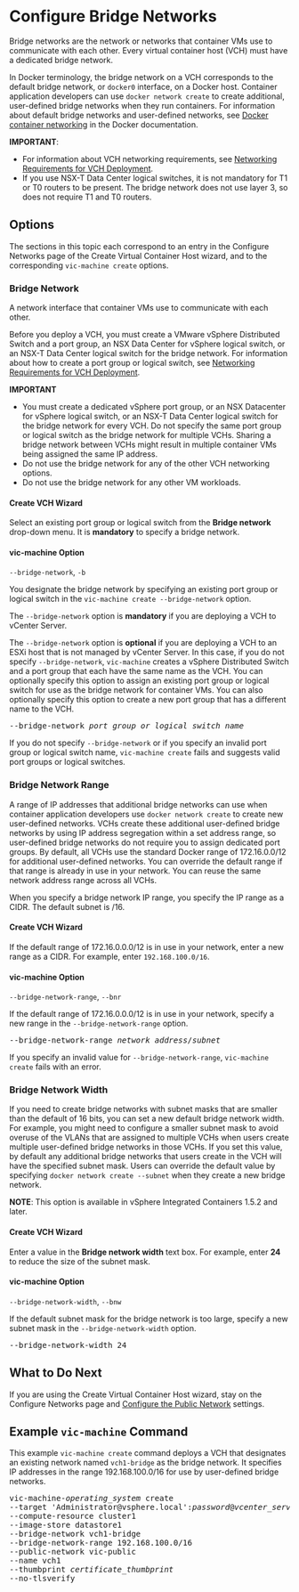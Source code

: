 # Configure Bridge Networks #

Bridge networks are the network or networks that container VMs use to communicate with each other. Every virtual container host (VCH) must have a dedicated bridge network. 

In Docker terminology, the bridge network on a VCH corresponds to the default bridge network, or `docker0` interface, on a Docker host. Container application developers can use `docker network create` to create additional, user-defined bridge networks when they run containers. For information about default bridge networks and user-defined networks, see [Docker container networking](https://docs.docker.com/engine/userguide/networking/) in the Docker documentation.

**IMPORTANT**: 

- For information about VCH networking requirements, see [Networking Requirements for VCH Deployment](network_reqs.md#vchnetworkreqs).
- If you use NSX-T Data Center logical switches, it is not mandatory for T1 or T0 routers to be present. The bridge network does not use layer 3, so does not require T1 and T0 routers.

## Options <a id="options"></a>

The sections in this topic each correspond to an entry in the Configure Networks page of the Create Virtual Container Host wizard, and to the  corresponding `vic-machine create` options.

### Bridge Network <a id="bridge"></a>

A network interface that container VMs use to communicate with each other. 

Before you deploy a VCH, you must create a VMware vSphere Distributed Switch and a port group, an NSX Data Center for vSphere logical switch, or an NSX-T Data Center logical switch for the bridge network. For information about how to create a port group or logical switch, see [Networking Requirements for VCH Deployment](network_reqs.md#vchnetworkreqs).

**IMPORTANT** 

- You must create a dedicated vSphere port group, or an NSX Datacenter for vSphere logical switch, or an NSX-T Data Center logical switch for the bridge network for every VCH. Do not specify the same port group or logical switch as the bridge network for multiple VCHs. Sharing a bridge network between VCHs might result in multiple container VMs being assigned the same IP address. 
- Do not use the bridge network for any of the other VCH networking options.
- Do not use the bridge network for any other VM workloads.

#### Create VCH Wizard

Select an existing port group or logical switch from the **Bridge network** drop-down menu. It is **mandatory** to specify a bridge network.

#### vic-machine Option 

`--bridge-network`, `-b`

You designate the bridge network by specifying an existing port group or logical switch in the `vic-machine create --bridge-network` option.  

The `--bridge-network` option is **mandatory** if you are deploying a VCH to vCenter Server. 

The `--bridge-network` option is **optional** if you are deploying a VCH to an ESXi host that is not managed by vCenter Server. In this case, if you do not specify `--bridge-network`, `vic-machine` creates a vSphere Distributed Switch and a port group that each have the same name as the VCH. You can optionally specify this option to assign an existing port group or logical switch for use as the bridge network for container VMs. You can also optionally specify this option to create a new port group that has a different name to the VCH.

<pre>--bridge-network <i>port_group_or_logical_switch_name</i></pre>

If you do not specify `--bridge-network` or if you specify an invalid port group or logical switch name, `vic-machine create` fails and suggests valid port groups or logical switches. 

### Bridge Network Range <a id="bridge-range"></a>

A range of IP addresses that additional bridge networks can use when container application developers use `docker network create` to create new user-defined networks. VCHs create these additional user-defined bridge networks by using IP address segregation within a set address range, so user-defined bridge networks do not require you to assign dedicated port groups. By default, all VCHs use the standard Docker range of 172.16.0.0/12 for additional user-defined networks. You can override the default range if that range is already in use in your network. You can reuse the same network address range across all VCHs.  

When you specify a bridge network IP range, you specify the IP range as a CIDR. The default subnet is /16.

#### Create VCH Wizard

If the default range of 172.16.0.0.0/12 is in use in your network, enter a new range as a CIDR. For example, enter `192.168.100.0/16`.

#### vic-machine Option

`--bridge-network-range`, `--bnr`

If the default range of 172.16.0.0.0/12 is in use in your network, specify a new range in the `--bridge-network-range` option.
 
<pre>--bridge-network-range <i>network_address</i>/<i>subnet</i></pre>

If you specify an invalid value for `--bridge-network-range`, `vic-machine create` fails with an error.

### Bridge Network Width <a id="bridge-width"></a>

If you need to create bridge networks with subnet masks that are smaller than the default of 16 bits, you can set a new default bridge network width. For example, you might need to configure a smaller subnet mask to avoid overuse of the VLANs that are assigned to multiple VCHs when users create multiple user-defined bridge networks in those VCHs. If you set this value, by default any additional bridge networks that users create in the VCH will have the specified subnet mask. Users can override the default value by specifying `docker network create --subnet` when they create a new bridge network.

**NOTE**: This option is available in vSphere Integrated Containers 1.5.2 and later.

#### Create VCH Wizard

Enter a value in the **Bridge network width** text box. For example, enter **24** to reduce the size of the subnet mask.

#### vic-machine Option

`--bridge-network-width`, `--bnw`

If the default subnet mask for the bridge network is too large, specify a new subnet mask in the `--bridge-network-width` option.
 
<pre>--bridge-network-width 24</pre>

## What to Do Next <a id="whatnext"></a>

If you are using the Create Virtual Container Host wizard, stay on the Configure Networks page and [Configure the Public Network](public_network.md) settings.

## Example `vic-machine` Command <a id="example"></a>

This example `vic-machine create` command deploys a VCH that designates an existing network named `vch1-bridge` as the bridge network. It specifies IP addresses in the range 192.168.100.0/16 for use by user-defined bridge networks.

<pre>vic-machine-<i>operating_system</i> create
--target 'Administrator@vsphere.local':<i>password</i>@<i>vcenter_server_address</i>/dc1
--compute-resource cluster1
--image-store datastore1
--bridge-network vch1-bridge
--bridge-network-range 192.168.100.0/16
--public-network vic-public
--name vch1
--thumbprint <i>certificate_thumbprint</i>
--no-tlsverify
</pre>
